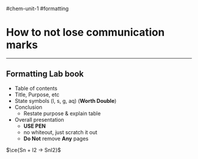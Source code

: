 #chem-unit-1 
#formatting 
# How to not lose communication marks
---

## Formatting Lab book
- Table of contents
- Title, Purpose, etc
- State symbols (l, s, g, aq) (**Worth Double**)
- Conclusion
	- Restate purpose & explain table
- Overall presentation
	- **USE PEN**
	- no whiteout, just scratch it out
	- **Do Not** remove **Any** pages

$\ce{Sn + I2 -> SnI2}$  